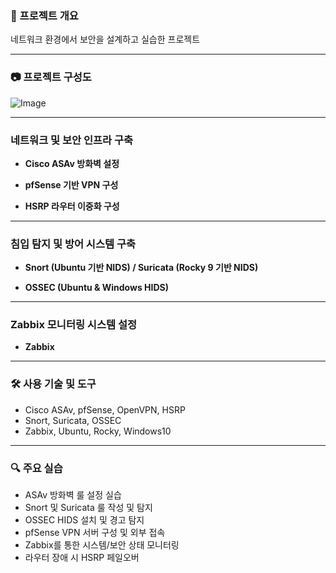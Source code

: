 ### 📌 프로젝트 개요
네트워크 환경에서 보안을 설계하고 실습한 프로젝트

---

### 📷 프로젝트 구성도

![Image](https://github.com/user-attachments/assets/3454b6db-1962-400d-9620-32073736f2ad)

---

### 네트워크 및 보안 인프라 구축

- **Cisco ASAv 방화벽 설정**

- **pfSense 기반 VPN 구성**

- **HSRP 라우터 이중화 구성**

---

### 침입 탐지 및 방어 시스템 구축

- **Snort (Ubuntu 기반 NIDS) / Suricata (Rocky 9 기반 NIDS)**

- **OSSEC (Ubuntu & Windows HIDS)**

---

### Zabbix 모니터링 시스템 설정

- **Zabbix**

---

### 🛠 사용 기술 및 도구

- Cisco ASAv, pfSense, OpenVPN, HSRP
- Snort, Suricata, OSSEC
- Zabbix, Ubuntu, Rocky, Windows10

---

### 🔍 주요 실습

- ASAv 방화벽 룰 설정 실습
- Snort 및 Suricata 룰 작성 및 탐지
- OSSEC HIDS 설치 및 경고 탐지
- pfSense VPN 서버 구성 및 외부 접속
- Zabbix를 통한 시스템/보안 상태 모니터링
- 라우터 장애 시 HSRP 페일오버
